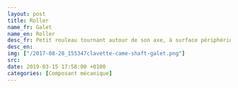```yaml
---
layout: post
title: Roller
name_fr: Galet
name_en: Roller
desc_fr: Petit rouleau tournant autour de son axe, à surface périphérique cylindrique ou torique.
desc_en: 
img: ["/2017-08-28_155347clavette-came-shaft-galet.png"]
src: 
date: 2019-03-15 17:58:00 +0100
categories: [Composant mécanique]
---
```

